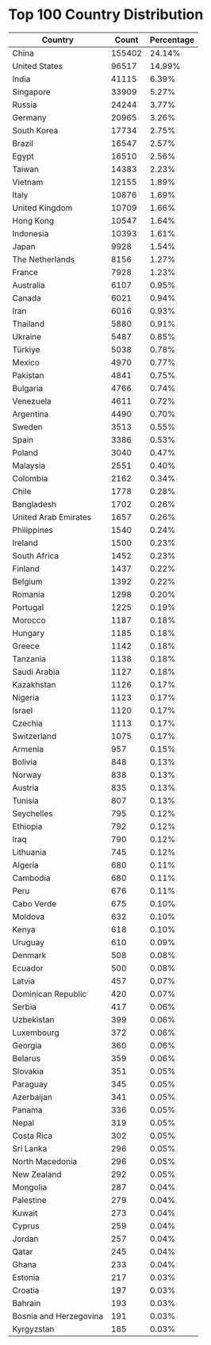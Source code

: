 # Top 100 Country Distribution
| Country | Count | Percentage |
|----|----|----|
| China | 155402 | 24.14% |
| United States | 96517 | 14.99% |
| India | 41115 | 6.39% |
| Singapore | 33909 | 5.27% |
| Russia | 24244 | 3.77% |
| Germany | 20965 | 3.26% |
| South Korea | 17734 | 2.75% |
| Brazil | 16547 | 2.57% |
| Egypt | 16510 | 2.56% |
| Taiwan | 14383 | 2.23% |
| Vietnam | 12155 | 1.89% |
| Italy | 10876 | 1.69% |
| United Kingdom | 10709 | 1.66% |
| Hong Kong | 10547 | 1.64% |
| Indonesia | 10393 | 1.61% |
| Japan | 9928 | 1.54% |
| The Netherlands | 8156 | 1.27% |
| France | 7928 | 1.23% |
| Australia | 6107 | 0.95% |
| Canada | 6021 | 0.94% |
| Iran | 6016 | 0.93% |
| Thailand | 5880 | 0.91% |
| Ukraine | 5487 | 0.85% |
| Türkiye | 5038 | 0.78% |
| Mexico | 4970 | 0.77% |
| Pakistan | 4841 | 0.75% |
| Bulgaria | 4766 | 0.74% |
| Venezuela | 4611 | 0.72% |
| Argentina | 4490 | 0.70% |
| Sweden | 3513 | 0.55% |
| Spain | 3386 | 0.53% |
| Poland | 3040 | 0.47% |
| Malaysia | 2551 | 0.40% |
| Colombia | 2162 | 0.34% |
| Chile | 1778 | 0.28% |
| Bangladesh | 1702 | 0.26% |
| United Arab Emirates | 1657 | 0.26% |
| Philippines | 1540 | 0.24% |
| Ireland | 1500 | 0.23% |
| South Africa | 1452 | 0.23% |
| Finland | 1437 | 0.22% |
| Belgium | 1392 | 0.22% |
| Romania | 1298 | 0.20% |
| Portugal | 1225 | 0.19% |
| Morocco | 1187 | 0.18% |
| Hungary | 1185 | 0.18% |
| Greece | 1142 | 0.18% |
| Tanzania | 1138 | 0.18% |
| Saudi Arabia | 1127 | 0.18% |
| Kazakhstan | 1126 | 0.17% |
| Nigeria | 1123 | 0.17% |
| Israel | 1120 | 0.17% |
| Czechia | 1113 | 0.17% |
| Switzerland | 1075 | 0.17% |
| Armenia | 957 | 0.15% |
| Bolivia | 848 | 0.13% |
| Norway | 838 | 0.13% |
| Austria | 835 | 0.13% |
| Tunisia | 807 | 0.13% |
| Seychelles | 795 | 0.12% |
| Ethiopia | 792 | 0.12% |
| Iraq | 790 | 0.12% |
| Lithuania | 745 | 0.12% |
| Algeria | 680 | 0.11% |
| Cambodia | 680 | 0.11% |
| Peru | 676 | 0.11% |
| Cabo Verde | 675 | 0.10% |
| Moldova | 632 | 0.10% |
| Kenya | 618 | 0.10% |
| Uruguay | 610 | 0.09% |
| Denmark | 508 | 0.08% |
| Ecuador | 500 | 0.08% |
| Latvia | 457 | 0.07% |
| Dominican Republic | 420 | 0.07% |
| Serbia | 417 | 0.06% |
| Uzbekistan | 399 | 0.06% |
| Luxembourg | 372 | 0.06% |
| Georgia | 360 | 0.06% |
| Belarus | 359 | 0.06% |
| Slovakia | 351 | 0.05% |
| Paraguay | 345 | 0.05% |
| Azerbaijan | 341 | 0.05% |
| Panama | 336 | 0.05% |
| Nepal | 319 | 0.05% |
| Costa Rica | 302 | 0.05% |
| Sri Lanka | 296 | 0.05% |
| North Macedonia | 296 | 0.05% |
| New Zealand | 292 | 0.05% |
| Mongolia | 287 | 0.04% |
| Palestine | 279 | 0.04% |
| Kuwait | 273 | 0.04% |
| Cyprus | 259 | 0.04% |
| Jordan | 257 | 0.04% |
| Qatar | 245 | 0.04% |
| Ghana | 233 | 0.04% |
| Estonia | 217 | 0.03% |
| Croatia | 197 | 0.03% |
| Bahrain | 193 | 0.03% |
| Bosnia and Herzegovina | 191 | 0.03% |
| Kyrgyzstan | 185 | 0.03% |
